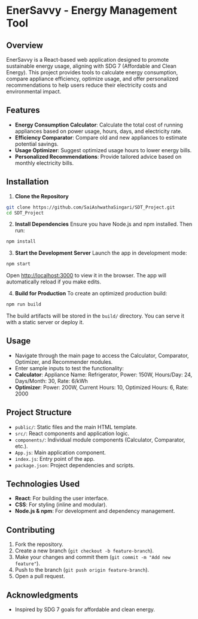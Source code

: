 # EnerSavvy - Energy Management Tool

## Overview
EnerSavvy is a React-based web application designed to promote sustainable energy usage, aligning with SDG 7 (Affordable and Clean Energy). This project provides tools to calculate energy consumption, compare appliance efficiency, optimize usage, and offer personalized recommendations to help users reduce their electricity costs and environmental impact.

## Features
- **Energy Consumption Calculator**: Calculate the total cost of running appliances based on power usage, hours, days, and electricity rate.
- **Efficiency Comparator**: Compare old and new appliances to estimate potential savings.
- **Usage Optimizer**: Suggest optimized usage hours to lower energy bills.
- **Personalized Recommendations**: Provide tailored advice based on monthly electricity bills.

## Installation

1. **Clone the Repository**
  ```bash
  git clone https://github.com/SaiAshwathaSingari/SDT_Project.git
  cd SDT_Project
  ```

2. **Install Dependencies**
  Ensure you have Node.js and npm installed. Then run:
  ```bash
  npm install
  ```

3. **Start the Development Server**
  Launch the app in development mode:
  ```bash
  npm start
  ```
  Open [http://localhost:3000](http://localhost:3000) to view it in the browser. The app will automatically reload if you make edits.

4. **Build for Production**
  To create an optimized production build:
  ```bash
  npm run build
  ```
  The build artifacts will be stored in the `build/` directory. You can serve it with a static server or deploy it.

## Usage
- Navigate through the main page to access the Calculator, Comparator, Optimizer, and Recommender modules.
- Enter sample inputs to test the functionality:
 - **Calculator**: Appliance Name: Refrigerator, Power: 150W, Hours/Day: 24, Days/Month: 30, Rate: 6/kWh
 - **Optimizer**: Power: 200W, Current Hours: 10, Optimized Hours: 6, Rate: 2000

## Project Structure
- `public/`: Static files and the main HTML template.
- `src/`: React components and application logic.
 - `components/`: Individual module components (Calculator, Comparator, etc.).
 - `App.js`: Main application component.
 - `index.js`: Entry point of the app.
- `package.json`: Project dependencies and scripts.

## Technologies Used
- **React**: For building the user interface.
- **CSS**: For styling (inline and modular).
- **Node.js & npm**: For development and dependency management.

## Contributing
1. Fork the repository.
2. Create a new branch (`git checkout -b feature-branch`).
3. Make your changes and commit them (`git commit -m "Add new feature"`).
4. Push to the branch (`git push origin feature-branch`).
5. Open a pull request.

## Acknowledgments
- Inspired by SDG 7 goals for affordable and clean energy.
